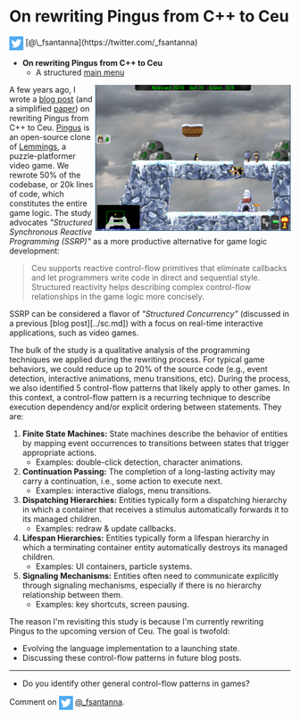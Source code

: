 # On rewriting Pingus from C++ to Ceu

<img src="../twitter.png" style="vertical-align:middle">
[@\_fsantanna](https://twitter.com/_fsantanna)

- **On rewriting Pingus from C++ to Ceu**
    - A structured [main menu](menu.md)

<!--
    - Menu [buttons](buttons.md) as local tasks
-->

<img src="pingus.png" align="right" width="350">

A few years ago, I wrote a [blog post][3] (and a simplified [paper][4]) on
rewriting Pingus from C++ to Ceu.
[Pingus][1] is an open-source clone of [Lemmings][2], a puzzle-platformer video
game.
We rewrote 50% of the codebase, or 20k lines of code, which constitutes the
entire game logic.
The study advocates *"Structured Synchronous Reactive Programming (SSRP)"* as a
more productive alternative for game logic development:

> Ceu supports reactive control-flow primitives that eliminate callbacks and
> let programmers write code in direct and sequential style.
> Structured reactivity helps describing complex control-flow relationships in
> the game logic more concisely.

SSRP can be considered a flavor of *"Structured Concurrency"* (discussed in a
previous [blog post][../sc.md]) with a focus on real-time interactive
applications, such as video games.

The bulk of the study is a qualitative analysis of the programming techniques
we applied during the rewriting process.
For typical game behaviors, we could reduce up to 20% of the source code (e.g.,
event detection, interactive animations, menu transitions, etc).
During the process, we also identified 5 control-flow patterns that likely
apply to other games.
In this context, a control-flow pattern is a recurring technique to describe
execution dependency and/or explicit ordering between statements.
They are:

1. **Finite State Machines:** State machines describe the behavior of entities
   by mapping event occurrences to transitions between states that trigger
   appropriate actions.
    - Examples: double-click detection, character animations.
2. **Continuation Passing:** The completion of a long-lasting activity may
   carry a continuation, i.e., some action to execute next.
    - Examples: interactive dialogs, menu transitions.
3. **Dispatching Hierarchies:** Entities typically form a dispatching hierarchy
   in which a container that receives a stimulus automatically forwards it to
   its managed children.
    - Examples: redraw & update callbacks.
4. **Lifespan Hierarchies:** Entities typically form a lifespan hierarchy in
   which a terminating container entity automatically destroys its managed
   children.
    - Examples: UI containers, particle systems.
5. **Signaling Mechanisms:** Entities often need to communicate explicitly
   through signaling mechanisms, especially if there is no hierarchy
   relationship between them.
    - Examples: key shortcuts, screen pausing.

The reason I'm revisiting this study is because I'm currently rewriting Pingus
to the upcoming version of Ceu.
The goal is twofold:

- Evolving the language implementation to a launching state.
- Discussing these control-flow patterns in future blog posts.

[1]: http://pingus.seul.org/
[2]: https://en.wikipedia.org/wiki/Lemmings_(video_game)
[3]: https://fsantanna.github.io/pingus/
[4]: http://ceu-lang.org/chico/ceu_sbgames18.pdf

---

- Do you identify other general control-flow patterns in games?

Comment on <img src="../twitter.png" style="vertical-align:middle">
[@\_fsantanna](https://twitter.com/_fsantanna/status/1508091964390092810).

